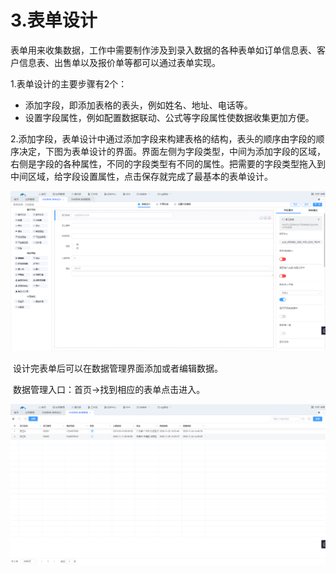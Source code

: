 # 3.表单设计

表单用来收集数据，工作中需要制作涉及到录入数据的各种表单如订单信息表、客户信息表、出售单以及报价单等都可以通过表单实现。

1.表单设计的主要步骤有2个：

* 添加字段，即添加表格的表头，例如姓名、地址、电话等。
* 设置字段属性，例如配置数据联动、公式等字段属性使数据收集更加方便。

2.添加字段，表单设计中通过添加字段来构建表格的结构，表头的顺序由字段的顺序决定，下图为表单设计的界面。界面左侧为字段类型，中间为添加字段的区域，右侧是字段的各种属性，不同的字段类型有不同的属性。把需要的字段类型拖入到中间区域，给字段设置属性，点击保存就完成了最基本的表单设计。

![formdesign](./image/formdesign/formdesign.png)

​	设计完表单后可以在数据管理界面添加或者编辑数据。

​	数据管理入口：首页→找到相应的表单点击进入。

![data](./image/formdesign/data.png)
